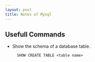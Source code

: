 ```yaml
---
layout: post
title: Notes of Mysql
---
```


## Usefull Commands

* Show the schema of a database table.


        SHOW CREATE TABLE <table name>
